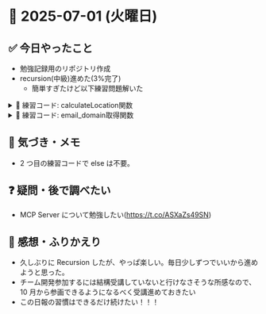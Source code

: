 # 📅 2025-07-01 (火曜日)

## ✅ 今日やったこと

- 勉強記録用のリポジトリ作成
- recursion(中級)進めた(3%完了)
  - 簡単すぎたけど以下練習問題解いた

<details>
<summary>📂 練習コード: calculateLocation関数</summary>

```typescript
function calculateLocation(latitude: number, longitude: number): string {
  // 経度と緯度が与えられ、それを元に東西南北を返す関数
  let latitude_pos: string = "";
  let longitude_pos: string = "";

  if (latitude > 0) {
    latitude_pos = "north";
  } else if (latitude < 0) {
    latitude_pos = "south";
  } else {
    latitude_pos = "equator";
  }

  if (longitude > 0) {
    longitude_pos = "east";
  } else if (longitude < 0) {
    longitude_pos = "west";
  } else {
    longitude_pos = "prime meridian";
  }

  return `${latitude_pos}/${longitude_pos}`;
}
```

</details>

<details>
<summary>📂 練習コード: email_domain取得関数</summary>

```typescript
function upperCaseDomain(email: string): string {
  // メールアドレスのドメイン名を大文字で切り出す関数
  // '@'マークが含まれるているかチェック
  if (!email.includes("@")) {
    console.log("無効なメールアドレス形式です");
    return "";
  } else {
    const atIndex = email.indexOf("@");
    const domain = email.substring(atIndex + 1);
    return domain.toUpperCase();
  }
}
```

</details>

## 🧠 気づき・メモ

- 2 つ目の練習コードで else は不要。

## ❓ 疑問・後で調べたい

- MCP Server について勉強したい(https://t.co/ASXaZs49SN)

## 💬 感想・ふりかえり

- 久しぶりに Recursion したが、やっぱ楽しい。毎日少しずつでいいから進めようと思った。
- チーム開発参加するには結構受講していないと行けなさそうな所感なので、10 月から参画できるようになるべく受講進めておきたい
- この日報の習慣はできるだけ続けたい！！！
